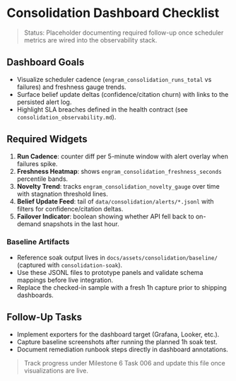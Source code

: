 # Consolidation Dashboard Checklist

> Status: Placeholder documenting required follow-up once scheduler metrics are wired into the observability stack.

## Dashboard Goals

- Visualize scheduler cadence (`engram_consolidation_runs_total` vs failures) and freshness gauge trends.
- Surface belief update deltas (confidence/citation churn) with links to the persisted alert log.
- Highlight SLA breaches defined in the health contract (see `consolidation_observability.md`).

## Required Widgets

1. **Run Cadence**: counter diff per 5-minute window with alert overlay when failures spike.
2. **Freshness Heatmap**: shows `engram_consolidation_freshness_seconds` percentile bands.
3. **Novelty Trend**: tracks `engram_consolidation_novelty_gauge` over time with stagnation threshold lines.
4. **Belief Update Feed**: tail of `data/consolidation/alerts/*.jsonl` with filters for confidence/citation deltas.
5. **Failover Indicator**: boolean showing whether API fell back to on-demand snapshots in the last hour.

### Baseline Artifacts

- Reference soak output lives in `docs/assets/consolidation/baseline/` (captured with `consolidation-soak`).
- Use these JSONL files to prototype panels and validate schema mappings before live integration.
- Replace the checked-in sample with a fresh 1h capture prior to shipping dashboards.

## Follow-Up Tasks

- Implement exporters for the dashboard target (Grafana, Looker, etc.).
- Capture baseline screenshots after running the planned 1h soak test.
- Document remediation runbook steps directly in dashboard annotations.

> Track progress under Milestone 6 Task 006 and update this file once visualizations are live.
